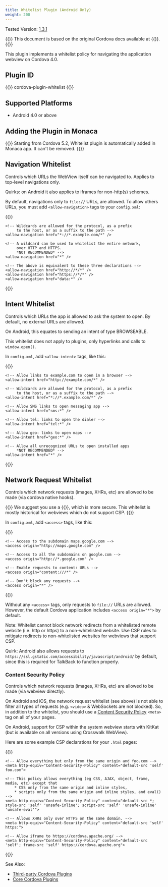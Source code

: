 ```yaml
---
title: Whitelist Plugin (Android Only)
weight: 200
---
```


Tested Version: [1.3.1](https://github.com/apache/cordova-plugin-whitelist/releases/tag/1.3.1)

{{<note>}}
This document is based on the original Cordova docs available at {{<link title="Cordova Docs" href="https://github.com/apache/cordova-plugin-whitelist">}}.
{{</note>}}

This plugin implements a whitelist policy for navigating the application
webview on Cordova 4.0.

Plugin ID
---------

{{<highlight javascript>}}
cordova-plugin-whitelist
{{</highlight>}}

Supported Platforms
-------------------

-   Android 4.0 or above

Adding the Plugin in Monaca
---------------------------

{{<note>}}
Starting from Cordova 5.2, Whitelist plugin is automatically added in
Monaca app. It can't be removed.
{{</note>}}

Navigation Whitelist
--------------------

Controls which URLs the WebView itself can be navigated to. Applies to
top-level navigations only.

Quirks: on Android it also applies to iframes for non-http(s) schemes.

By default, navigations only to `file://` URLs, are allowed. To allow
others URLs, you must add `<allow-navigation>` tags to your
`config.xml`:

{{<highlight xml>}}
    <!-- Allow links to example.com -->
    <allow-navigation href="http://example.com/*" />

    <!-- Wildcards are allowed for the protocol, as a prefix
         to the host, or as a suffix to the path -->
    <allow-navigation href="*://*.example.com/*" />

    <!-- A wildcard can be used to whitelist the entire network,
         over HTTP and HTTPS.
         *NOT RECOMMENDED* -->
    <allow-navigation href="*" />

    <!-- The above is equivalent to these three declarations -->
    <allow-navigation href="http://*/*" />
    <allow-navigation href="https://*/*" />
    <allow-navigation href="data:*" />
{{</highlight>}}

Intent Whitelist
----------------

Controls which URLs the app is allowed to ask the system to open. By
default, no external URLs are allowed.

On Android, this equates to sending an intent of type BROWSEABLE.

This whitelist does not apply to plugins, only hyperlinks and calls to
`window.open()`.

In `config.xml`, add `<allow-intent>` tags, like this:

{{<highlight xml>}}
    <!-- Allow links to web pages to open in a browser -->
    <allow-intent href="http://*/*" />
    <allow-intent href="https://*/*" />

    <!-- Allow links to example.com to open in a browser -->
    <allow-intent href="http://example.com/*" />

    <!-- Wildcards are allowed for the protocol, as a prefix
         to the host, or as a suffix to the path -->
    <allow-intent href="*://*.example.com/*" />

    <!-- Allow SMS links to open messaging app -->
    <allow-intent href="sms:*" />

    <!-- Allow tel: links to open the dialer -->
    <allow-intent href="tel:*" />

    <!-- Allow geo: links to open maps -->
    <allow-intent href="geo:*" />

    <!-- Allow all unrecognized URLs to open installed apps
         *NOT RECOMMENDED* -->
    <allow-intent href="*" />
{{</highlight>}}

Network Request Whitelist
-------------------------

Controls which network requests (images, XHRs, etc) are allowed to be
made (via cordova native hooks).

{{<note>}}
We suggest you use a {{<link title="Content Security Policy" href="#content-security-policy">}}, which is more
secure. This whitelist is mostly historical for webviews which do not
support CSP.
{{</note>}}

In `config.xml`, add `<access>` tags, like this:

{{<highlight xml>}}
    <!-- Allow images, xhrs, etc. to google.com -->
    <access origin="http://google.com" />
    <access origin="https://google.com" />

    <!-- Access to the subdomain maps.google.com -->
    <access origin="http://maps.google.com" />

    <!-- Access to all the subdomains on google.com -->
    <access origin="http://*.google.com" />

    <!-- Enable requests to content: URLs -->
    <access origin="content:///*" />

    <!-- Don't block any requests -->
    <access origin="*" />
{{</highlight>}}

Without any `<access>` tags, only requests to `file://` URLs are
allowed. However, the default Cordova application includes
`<access origin="*">` by default.

Note: Whitelist cannot block network redirects from a whitelisted remote
website (i.e. http or https) to a non-whitelisted website. Use CSP rules
to mitigate redirects to non-whitelisted websites for webviews that
support CSP.

Quirk: Android also allows requests to
`https://ssl.gstatic.com/accessibility/javascript/android/` by default,
since this is required for TalkBack to function properly.

### Content Security Policy

Controls which network requests (images, XHRs, etc) are allowed to be
made (via webview directly).

On Android and iOS, the network request whitelist (see above) is not
able to filter all types of requests (e.g. `<video>` & WebSockets are
not blocked). So, in addition to the whitelist, you should use a
[Content Security Policy](http://content-security-policy.com/) `<meta>`
tag on all of your pages.

On Android, support for CSP within the system webview starts with KitKat
(but is available on all versions using Crosswalk WebView).

Here are some example CSP declarations for your `.html` pages:

{{<highlight xml>}}
    <!-- Good default declaration:
        * gap: is required only on iOS (when using UIWebView) and is needed for JS->native communication
        * https://ssl.gstatic.com is required only on Android and is needed for TalkBack to function properly
        * Disables use of eval() and inline scripts in order to mitigate risk of XSS vulnerabilities. To change this:
            * Enable inline JS: add 'unsafe-inline' to default-src
            * Enable eval(): add 'unsafe-eval' to default-src
    -->
    <meta http-equiv="Content-Security-Policy" content="default-src 'self' data: gap: https://ssl.gstatic.com; style-src 'self' 'unsafe-inline'; media-src *">

    <!-- Allow everything but only from the same origin and foo.com -->
    <meta http-equiv="Content-Security-Policy" content="default-src 'self' foo.com">

    <!-- This policy allows everything (eg CSS, AJAX, object, frame, media, etc) except that
        * CSS only from the same origin and inline styles,
        * scripts only from the same origin and inline styles, and eval()
    -->
    <meta http-equiv="Content-Security-Policy" content="default-src *; style-src 'self' 'unsafe-inline'; script-src 'self' 'unsafe-inline' 'unsafe-eval'">

    <!-- Allows XHRs only over HTTPS on the same domain. -->
    <meta http-equiv="Content-Security-Policy" content="default-src 'self' https:">

    <!-- Allow iframe to https://cordova.apache.org/ -->
    <meta http-equiv="Content-Security-Policy" content="default-src 'self'; frame-src 'self' https://cordova.apache.org">
{{</highlight>}}

See Also:

- [Third-party Cordova Plugins](../../third_party_phonegap/)
- [Core Cordova Plugins](../../cordova_6.5/)
